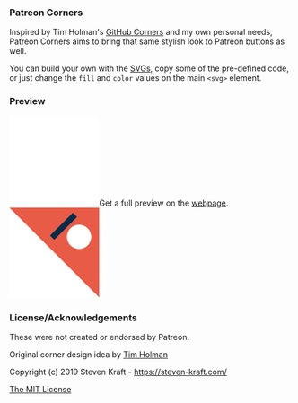 ### Patreon Corners

Inspired by Tim Holman's [GitHub Corners](http://tholman.com/github-corners/) and my own personal needs, Patreon Corners aims to bring that same stylish look to Patreon buttons as well.

You can build your own with the [SVGs](https://github.com/steven-kraft/patreon-corners/tree/master/svg), copy some of the pre-defined code, or just change the `fill` and `color` values on the main `<svg>` element.

### Preview

![](./svg/patreon-corner-left.svg)Get a full preview on the [webpage](https://steven-kraft.com/patreon-corners/).![](./svg/patreon-corner-right.svg) 


### License/Acknowledgements

These were not created or endorsed by Patreon.

Original corner design idea by [Tim Holman](http://tholman.com)

Copyright (c) 2019 Steven Kraft - https://steven-kraft.com/

[The MIT License](https://github.com/steven-kraft/patreon-corners/blob/master/license.md)
